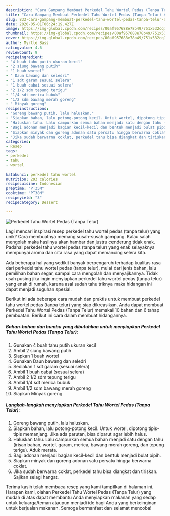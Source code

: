 ```yaml
---
description: "Cara Gampang Membuat Perkedel Tahu Wortel Pedas (Tanpa Telur) Anti Gagal"
title: "Cara Gampang Membuat Perkedel Tahu Wortel Pedas (Tanpa Telur) Anti Gagal"
slug: 833-cara-gampang-membuat-perkedel-tahu-wortel-pedas-tanpa-telur-anti-gagal
date: 2020-05-01T06:24:19.427Z
image: https://img-global.cpcdn.com/recipes/00af957688e78b49/751x532cq70/perkedel-tahu-wortel-pedas-tanpa-telur-foto-resep-utama.jpg
thumbnail: https://img-global.cpcdn.com/recipes/00af957688e78b49/751x532cq70/perkedel-tahu-wortel-pedas-tanpa-telur-foto-resep-utama.jpg
cover: https://img-global.cpcdn.com/recipes/00af957688e78b49/751x532cq70/perkedel-tahu-wortel-pedas-tanpa-telur-foto-resep-utama.jpg
author: Myrtle Bass
ratingvalue: 4.6
reviewcount: 9
recipeingredient:
- "4 buah tahu putih ukuran kecil"
- "2 siung bawang putih"
- "1 buah wortel"
- " Daun bawang dan seledri"
- "1 sdt garam sesuai selera"
- "1 buah cabai sesuai selera"
- "2 1/2 sdm tepung terigu"
- "1/4 sdt merica bubuk"
- "1/2 sdm bawang merah goreng"
- " Minyak goreng"
recipeinstructions:
- "Goreng bawang putih, lalu haluskan."
- "Siapkan bahan, lalu potong-potong kecil. Untuk wortel, dipotong tipis-tipis memanjang. Jika ada parutan, bisa diparut agar lebih halus."
- "Haluskan tahu. Lalu campurkan semua bahan menjadi satu dengan tahu (irisan bahan, wortel, garam, merica, bawang merah goreng, dan tepung terigu). Aduk merata."
- "Bagi adonan menjadi bagian kecil-kecil dan bentuk menjadi bulat pipih."
- "Siapkan minyak dan goreng adonan satu persatu hingga berwarna coklat."
- "Jika sudah berwarna coklat, perkedel tahu bisa diangkat dan tiriskan. Sajikan selagi hangat."
categories:
- Resep
tags:
- perkedel
- tahu
- wortel

katakunci: perkedel tahu wortel 
nutrition: 293 calories
recipecuisine: Indonesian
preptime: "PT35M"
cooktime: "PT38M"
recipeyield: "3"
recipecategory: Dessert

---
```



![Perkedel Tahu Wortel Pedas (Tanpa Telur)](https://img-global.cpcdn.com/recipes/00af957688e78b49/751x532cq70/perkedel-tahu-wortel-pedas-tanpa-telur-foto-resep-utama.jpg)

Lagi mencari inspirasi resep perkedel tahu wortel pedas (tanpa telur) yang unik? Cara membuatnya memang susah-susah gampang. Kalau salah mengolah maka hasilnya akan hambar dan justru cenderung tidak enak. Padahal perkedel tahu wortel pedas (tanpa telur) yang enak selayaknya mempunyai aroma dan cita rasa yang dapat memancing selera kita.

Ada beberapa hal yang sedikit banyak berpengaruh terhadap kualitas rasa dari perkedel tahu wortel pedas (tanpa telur), mulai dari jenis bahan, lalu pemilihan bahan segar, sampai cara mengolah dan menyajikannya. Tidak usah pusing jika ingin menyiapkan perkedel tahu wortel pedas (tanpa telur) yang enak di rumah, karena asal sudah tahu triknya maka hidangan ini dapat menjadi suguhan spesial.




Berikut ini ada beberapa cara mudah dan praktis untuk membuat perkedel tahu wortel pedas (tanpa telur) yang siap dikreasikan. Anda dapat membuat Perkedel Tahu Wortel Pedas (Tanpa Telur) memakai 10 bahan dan 6 tahap pembuatan. Berikut ini cara dalam membuat hidangannya.

<!--inarticleads1-->

##### Bahan-bahan dan bumbu yang dibutuhkan untuk menyiapkan Perkedel Tahu Wortel Pedas (Tanpa Telur):

1. Gunakan 4 buah tahu putih ukuran kecil
1. Ambil 2 siung bawang putih
1. Siapkan 1 buah wortel
1. Gunakan  Daun bawang dan seledri
1. Sediakan 1 sdt garam (sesuai selera)
1. Ambil 1 buah cabai (sesuai selera)
1. Ambil 2 1/2 sdm tepung terigu
1. Ambil 1/4 sdt merica bubuk
1. Ambil 1/2 sdm bawang merah goreng
1. Siapkan  Minyak goreng




<!--inarticleads2-->

##### Langkah-langkah menyiapkan Perkedel Tahu Wortel Pedas (Tanpa Telur):

1. Goreng bawang putih, lalu haluskan.
1. Siapkan bahan, lalu potong-potong kecil. Untuk wortel, dipotong tipis-tipis memanjang. Jika ada parutan, bisa diparut agar lebih halus.
1. Haluskan tahu. Lalu campurkan semua bahan menjadi satu dengan tahu (irisan bahan, wortel, garam, merica, bawang merah goreng, dan tepung terigu). Aduk merata.
1. Bagi adonan menjadi bagian kecil-kecil dan bentuk menjadi bulat pipih.
1. Siapkan minyak dan goreng adonan satu persatu hingga berwarna coklat.
1. Jika sudah berwarna coklat, perkedel tahu bisa diangkat dan tiriskan. Sajikan selagi hangat.




Terima kasih telah membaca resep yang kami tampilkan di halaman ini. Harapan kami, olahan Perkedel Tahu Wortel Pedas (Tanpa Telur) yang mudah di atas dapat membantu Anda menyiapkan makanan yang sedap untuk keluarga/teman ataupun menjadi ide bagi Anda yang berkeinginan untuk berjualan makanan. Semoga bermanfaat dan selamat mencoba!
